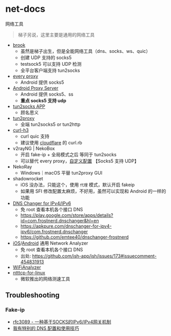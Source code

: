 # net-docs
网络工具

> 梯子另说，这里主要是通用的网络工具

- [brook](https://github.com/txthinking/brook)
  - 虽然是梯子出生，但是全能网络工具（dns、socks、ws、quic）
  - 创建 UDP 支持的 socks5
  - testsock5 可以支持 UDP 检测
  - 全平台客户端支持 tun2socks
- [every proxy](https://play.google.com/store/apps/details?id=com.gorillasoftware.everyproxy&hl=en_US)
  - Android 提供 socks5
- [Android Proxy Server](https://play.google.com/store/apps/details?id=cn.adonet.proxyevery&hl=en_US)
  - Android 提供 socks5、ss
  - **重点 socks5 支持 udp**
- [tun2socks APP](https://play.google.com/store/apps/details?id=com.elseplus.tun2socks&hl=en_US)
  - 顾名思义
- [tun2proxy](https://github.com/tun2proxy/tun2proxy)
  - 全端 tun2socks5 or tun2http
- [curl-h3](https://gist.github.com/sinwoobang/c83af540a2df8b149a59007e5f5814ec)
  - curl quic 支持
  - 建议使用 [cloudflare](https://dev.to/gjrdiesel/installing-curl-with-http3-on-macos-2di2) 的 curl.rb
- v2rayNG | NekoBox
  - 开启 fake-ip + 全局模式之后 等同于 tun2socks
  - 可以替代 every proxy，[自定义配置](https://github.com/eric-gitta-moore/sub-diversion-rules/blob/main/src/sing-box/direct-socks.json) 【Socks5 支持 UDP】
- NekoRay
  - Windows｜macOS 平替 tun2proxy GUI
- shadowrocket
  - iOS 没办法，只能这个，使用 `代理` 模式，默认开启 fakeip
  - 如果用 SFI 修改配置太麻烦，不好用，虽然可以实现和 Android 的一样的功能
- [DNS Changer for IPv4/IPv6](https://github.com/XTLS/Xray-core/issues/2280#issuecomment-1616774179)
  - 免 root 查看本机各个接口 DNS
  - https://play.google.com/store/apps/details?id=com.frostnerd.dnschanger&hl=en
  - https://apkpure.com/dnschanger-for-ipv4-ipv6/com.frostnerd.dnschanger
  - https://github.com/emtee40/dnschanger-frostnerd
- [iOS](https://apps.apple.com/gb/app/network-analyzer-net-tools/id562315041)/[Android](https://play.google.com/store/apps/details?id=net.techet.netanalyzerlite.an&hl=en) 通用 Network Analyzer
  - 免 root 查看本机各个接口 DNS
  - 出处: https://github.com/ish-app/ish/issues/173#issuecomment-454831913
- [WiFiAnalyzer](https://github.com/VREMSoftwareDevelopment/WiFiAnalyzer)
- [ntttcp-for-linux](https://github.com/Microsoft/ntttcp-for-linux)
  - 微软推出的网络测速工具

## Troubleshooting

### Fake-ip
- [rfc3089 - 一种基于SOCKS的IPv6/IPv4网关机制](https://rfc2cn.com/rfc3089.html)
- [我有特别的 DNS 配置和使用技巧](https://blog.skk.moe/post/i-have-my-unique-dns-setup/)
